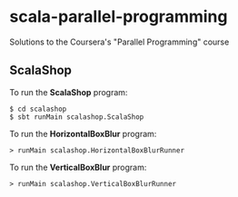 # scala-parallel-programming
Solutions to the Coursera's "Parallel Programming" course

## ScalaShop
To run the **ScalaShop** program:
```
$ cd scalashop
$ sbt runMain scalashop.ScalaShop
```

To run the **HorizontalBoxBlur** program:
```
> runMain scalashop.HorizontalBoxBlurRunner
```

To run the **VerticalBoxBlur** program:
```
> runMain scalashop.VerticalBoxBlurRunner
```

